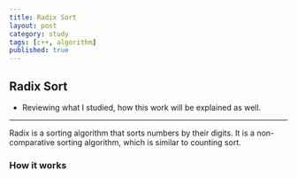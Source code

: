 ```yaml
---
title: Radix Sort
layout: post
category: study
tags: [c++, algorithm]
published: true
---
```


## Radix Sort
* Reviewing what I studied, how this work will be explained as well. 
---

Radix is a sorting algorithm that sorts numbers by their digits. It is a non-comparative sorting algorithm, which is similar to counting sort.

### How it works
